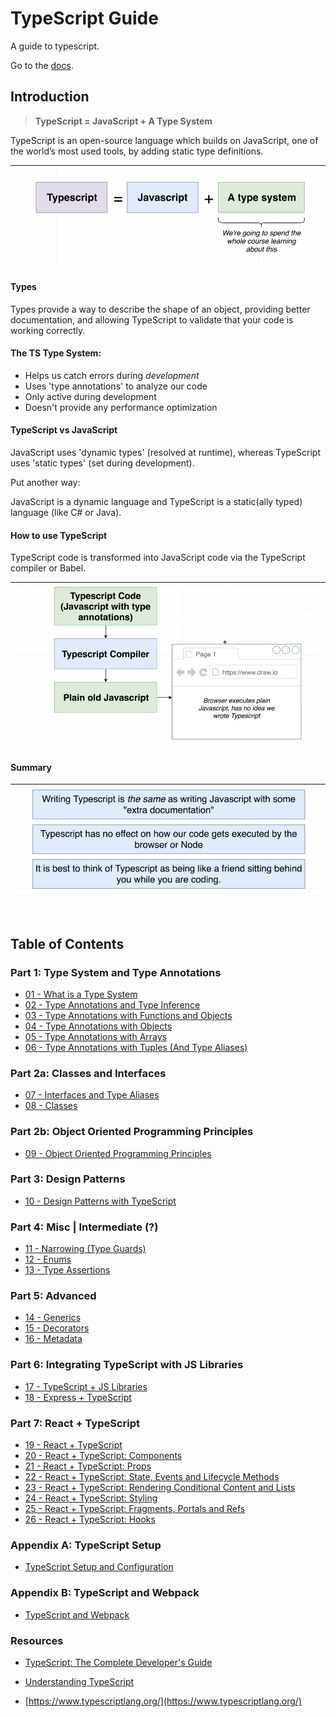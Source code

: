 # TypeScript Guide

A guide to typescript.

Go to the [docs](./docs/00-index.md).

## Introduction

> **TypeScript = JavaScript + A Type System**

TypeScript is an open-source language which builds on JavaScript, one of the world’s most used tools, by adding static type definitions.


|![](./docs/screenshots/01-typescript.png)
|--


#### Types

Types provide a way to describe the shape of an object, providing better documentation, and allowing TypeScript to validate that your code is working correctly.

#### The TS Type System:

 - Helps us catch errors during *development*
 - Uses 'type annotations' to analyze our code
 - Only active during development
 - Doesn't provide any performance optimization

#### TypeScript vs JavaScript

JavaScript uses 'dynamic types' (resolved at runtime), whereas TypeScript uses 'static types' (set during development).

Put another way:

JavaScript is a dynamic language and TypeScript is a static(ally typed) language (like C# or Java).

#### How to use TypeScript

TypeScript code is transformed into JavaScript code via the TypeScript compiler or Babel.

|![](./docs/screenshots/02-ts-compiler.png)
|--


#### Summary

|![](./docs/screenshots/03-summary.png)
|--

<br />

## Table of Contents

### Part 1: Type System and Type Annotations

 - [01 - What is a Type System](/docs/01-type-system.md)
 - [02 - Type Annotations and Type Inference](/docs/02-type-annotations-and-inference.md)
 - [03 - Type Annotations with Functions and Objects](/docs/03-type-annotations-with-functions.md)
 - [04 - Type Annotations with Objects](/docs/04-type-annotations-with-objects.md)
 - [05 - Type Annotations with Arrays](/docs/05-type-annotations-with-arrays.md)
 - [06 - Type Annotations with Tuples (And Type Aliases)](/docs/06-type-annotations-with-tuples.md)

### Part 2a: Classes and Interfaces

 - [07 - Interfaces and Type Aliases](/docs/07-interfaces.md)
 - [08 - Classes](/docs/08-classes.md)

### Part 2b: Object Oriented Programming Principles

 - [09 - Object Oriented Programming Principles](/docs/09-object-oriented-programming.md)

### Part 3: Design Patterns

 - [10 - Design Patterns with TypeScript](/docs/10-design-patterns.md)

### Part 4: Misc | Intermediate (?)

 - [11 - Narrowing (Type Guards)](/docs/11-type-guards.md)
 - [12 - Enums](/docs/12-enums.md)
 - [13 - Type Assertions](/docs/13-type-assertions.md)

### Part 5: Advanced

 - [14 - Generics](/docs/14-generics.md)
 - [15 - Decorators](/docs/15-decorators.md)
 - [16 - Metadata](/docs/16-metadata.md)

### Part 6: Integrating TypeScript with JS Libraries

 - [17 - TypeScript + JS Libraries](/docs/17-ts-and-js-libraries.md)
 - [18 - Express + TypeScript](/docs/18-ts-and-express.md)

### Part 7: React + TypeScript

 - [19 - React + TypeScript](/docs/19-ts-and-react.md)
 - [20 - React + TypeScript: Components](/docs/20-tsx-components.md)
 - [21 - React + TypeScript: Props](/docs/21-tsx-props.md)
 - [22 - React + TypeScript: State, Events and Lifecycle Methods](/docs/22-tsx-state-events-lifecycle-methods.md)
 - [23 - React + TypeScript: Rendering Conditional Content and Lists](/docs/23-tsx-conditional-content-and-lists.md)
 - [24 - React + TypeScript: Styling](/docs/24-tsx-styling.md)
 - [25 - React + TypeScript: Fragments, Portals and Refs](/docs/25-tsx-fragments-portals-and-refs.md)
 - [26 - React + TypeScript: Hooks](/docs/26-tsx-hooks.md)

### Appendix A: TypeScript Setup

 - [TypeScript Setup and Configuration](/docs/98-ts-setup.md)

### Appendix B: TypeScript and Webpack

 - [TypeScript and Webpack](/docs/99-ts-webpack.md)


### Resources

 - [TypeScript: The Complete Developer's Guide](https://www.udemy.com/course/typescript-the-complete-developers-guide)
 - [Understanding TypeScript](https://www.udemy.com/course/understanding-typescript)

 - [https://www.typescriptlang.org/](https://www.typescriptlang.org/)
